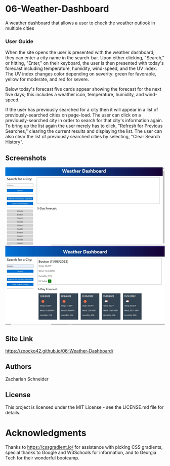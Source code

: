# 06-Weather-Dashboard
A weather dashboard that allows a user to check the weather outlook in multiple cities

### User Guide

When the site opens the user is presented with the weather dashboard; they can enter a city name in the search-bar. Upon either clicking, "Search," or hitting, "Enter," on their keyboard, the user is then presented with today's forecast including temperature, humidity, wind-speed, and the UV index. The UV index
changes color depending on severity: green for favorable, yellow for moderate, and red for severe.

Below today's forecast five cards appear showing the forecast for the next five days; this includes a weather icon, temperature, humidity, and wind-speed.

If the user has previously searched for a city then it will appear in a list of previously-searched cities on page-load.  The user can click on a previously-searched city in order to search for that city's information again.  To bring up the list again the user merely has to click, "Refresh for Previous Searches," clearing the
current results and displaying the list. The user can also clear the list of previously searched cities by selecting, "Clear Search History".

## Screenshots
![A screenshot displaying the page on first load, including a list of previous searches.](/assets/screenshots/weatherDashScreen1.JPG?raw=true "Page Load")
![A screenshot showing the displayed forecasts upon initiating a search](/assets/screenshots/weatherDashScreen2.JPG?raw=true "Search Results")

## Site Link

https://zoocko42.github.io/06-Weather-Dashboard/
## Authors

Zachariah Schneider
## License

This project is licensed under the MIT License - see the LICENSE.md file for details.

# Acknowledgments
Thanks to https://cssgradient.io/ for assistance with picking CSS gradients, special thanks to Google and W3Schools for information, and to Georgia Tech for their wonderful bootcamp.
